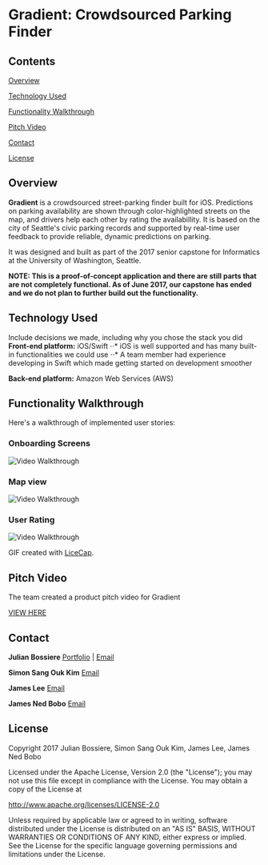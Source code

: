 # Gradient: Crowdsourced Parking Finder

## Contents
[Overview](https://github.com/jbossiere/Gradient#overview)

[Technology Used](https://github.com/jbossiere/Gradient#technology-used)

[Functionality Walkthrough](https://github.com/jbossiere/Gradient#functionality-walkthrough)

[Pitch Video](https://github.com/jbossiere/Gradient#pitch-video)

[Contact](https://github.com/jbossiere/Gradient#contact)

[License](https://github.com/jbossiere/Gradient#license)

## Overview

**Gradient** is a crowdsourced street-parking finder built for iOS. Predictions on parking availability are shown through color-highlighted streets on the map, and drivers help each other by rating the availabillity. It is based on the city of Seattle's civic parking records and supported by real-time user feedback to provide reliable, dynamic predictions on parking.

It was designed and built as part of the 2017 senior capstone for Informatics at the University of Washington, Seattle.

**NOTE: This is a proof-of-concept application and there are still parts that are not completely functional. As of June 2017, our capstone has ended and we do not plan to further build out the functionality.**

## Technology Used
Include decisions we made, including why you chose the stack you did
**Front-end platform:** iOS/Swift
⋅⋅* iOS is well supported and has many built-in functionalities we could use
⋅⋅* A team member had experience developing in Swift which made getting started on development smoother

**Back-end platform:** Amazon Web Services (AWS)

## Functionality Walkthrough

Here's a walkthrough of implemented user stories:

### Onboarding Screens
<img src='http://i.imgur.com/ddTLVZH.gif' title='Onboarding Screens' width='' alt='Video Walkthrough' />

### Map view
<img src='http://i.imgur.com/AgpqypY.gif' title='Map View' width='' alt='Video Walkthrough' />

### User Rating
<img src='http://i.imgur.com/ZckCbAu.gif' title='User Rating' width='' alt='Video Walkthrough' />

GIF created with [LiceCap](http://www.cockos.com/licecap/).

## Pitch Video 

The team created a product pitch video for Gradient

[VIEW HERE](https://www.youtube.com/watch?v=MT_b4qLm6A0&t=1s)



## Contact
**Julian Bossiere** [Portfolio](http://www.julianbossiere.com) | [Email](mailto:julianbossiere@gmail.com)

**Simon Sang Ouk Kim** [Email](mailto:slopsang1@gmail.com)

**James Lee** [Email](mailto:lee.james1990@gmail.com)

**James Ned Bobo** [Email](mailto:jnbobo@uw.edu)

## License

Copyright 2017 Julian Bossiere, Simon Sang Ouk Kim, James Lee, James Ned Bobo

Licensed under the Apache License, Version 2.0 (the "License");
you may not use this file except in compliance with the License.
You may obtain a copy of the License at

http://www.apache.org/licenses/LICENSE-2.0

Unless required by applicable law or agreed to in writing, software
distributed under the License is distributed on an "AS IS" BASIS,
WITHOUT WARRANTIES OR CONDITIONS OF ANY KIND, either express or implied.
See the License for the specific language governing permissions and
limitations under the License.

